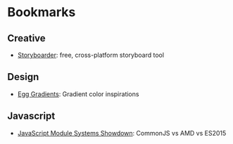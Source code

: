 # Bookmarks

## Creative

- [Storyboarder](https://wonderunit.com/storyboarder/): free, cross-platform storyboard tool

## Design

- [Egg Gradients](https://www.eggradients.com/): Gradient color inspirations

## Javascript

- [JavaScript Module Systems Showdown](https://auth0.com/blog/javascript-module-systems-showdown/): CommonJS vs AMD vs ES2015
